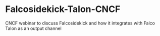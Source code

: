 # Falcosidekick-Talon-CNCF
CNCF webinar to discuss Falcosidekick and how it integrates with Falco Talon as an output channel
